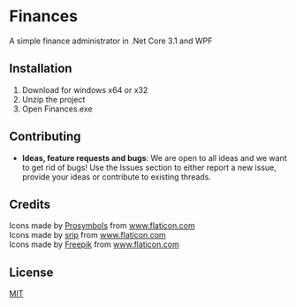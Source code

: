 # Finances
A simple finance administrator in .Net Core 3.1 and WPF

## Installation
1. Download for windows x64 or x32
2. Unzip the project
3. Open Finances.exe

## Contributing

* **Ideas, feature requests and bugs**: We are open to all ideas and we want to get rid of bugs! Use the Issues section to either report a new issue, provide your ideas or contribute to existing threads.

## Credits
<div>Icons made by <a href="https://www.flaticon.com/authors/prosymbols" title="Prosymbols">Prosymbols</a> from <a href="https://www.flaticon.com/" title="Flaticon">www.flaticon.com</a></div>
<div>Icons made by <a href="https://www.flaticon.com/authors/srip" title="srip">srip</a> from <a href="https://www.flaticon.com/" title="Flaticon">www.flaticon.com</a></div>
<div>Icons made by <a href="https://www.flaticon.com/authors/freepik" title="Freepik">Freepik</a> from <a href="https://www.flaticon.com/" title="Flaticon">www.flaticon.com</a></div>

## License

[MIT](LICENSE.md)
